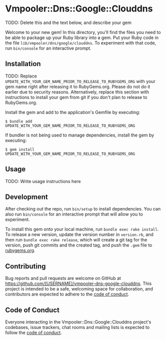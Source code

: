 # Vmpooler::Dns::Google::Clouddns

TODO: Delete this and the text below, and describe your gem

Welcome to your new gem! In this directory, you'll find the files you need to be able to package up your Ruby library into a gem. Put your Ruby code in the file `lib/vmpooler/dns/google/clouddns`. To experiment with that code, run `bin/console` for an interactive prompt.

## Installation

TODO: Replace `UPDATE_WITH_YOUR_GEM_NAME_PRIOR_TO_RELEASE_TO_RUBYGEMS_ORG` with your gem name right after releasing it to RubyGems.org. Please do not do it earlier due to security reasons. Alternatively, replace this section with instructions to install your gem from git if you don't plan to release to RubyGems.org.

Install the gem and add to the application's Gemfile by executing:

    $ bundle add UPDATE_WITH_YOUR_GEM_NAME_PRIOR_TO_RELEASE_TO_RUBYGEMS_ORG

If bundler is not being used to manage dependencies, install the gem by executing:

    $ gem install UPDATE_WITH_YOUR_GEM_NAME_PRIOR_TO_RELEASE_TO_RUBYGEMS_ORG

## Usage

TODO: Write usage instructions here

## Development

After checking out the repo, run `bin/setup` to install dependencies. You can also run `bin/console` for an interactive prompt that will allow you to experiment.

To install this gem onto your local machine, run `bundle exec rake install`. To release a new version, update the version number in `version.rb`, and then run `bundle exec rake release`, which will create a git tag for the version, push git commits and the created tag, and push the `.gem` file to [rubygems.org](https://rubygems.org).

## Contributing

Bug reports and pull requests are welcome on GitHub at https://github.com/[USERNAME]/vmpooler-dns-google-clouddns. This project is intended to be a safe, welcoming space for collaboration, and contributors are expected to adhere to the [code of conduct](https://github.com/[USERNAME]/vmpooler-dns-google-clouddns/blob/initial-implementation/CODE_OF_CONDUCT.md).

## Code of Conduct

Everyone interacting in the Vmpooler::Dns::Google::Clouddns project's codebases, issue trackers, chat rooms and mailing lists is expected to follow the [code of conduct](https://github.com/[USERNAME]/vmpooler-dns-google-clouddns/blob/initial-implementation/CODE_OF_CONDUCT.md).
